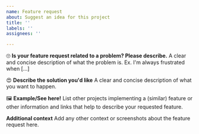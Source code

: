 ```yaml
---
name: Feature request
about: Suggest an idea for this project
title: ''
labels: ''
assignees: ''

---
```


🙄 **Is your feature request related to a problem? Please describe.**
A clear and concise description of what the problem is. Ex. I'm always frustrated when [...]

😍 **Describe the solution you'd like**
A clear and concise description of what you want to happen.

<!-- **Describe if you know about this feature from other projects you've considered**
A clear and concise description of any alternative solutions or features you've considered. -->

🖼️ **Example/See here!** 
List other projects implementing a (similar) feature or other information and links that help to describe your requested feature.

**Additional context**
Add any other context or screenshots about the feature request here.
